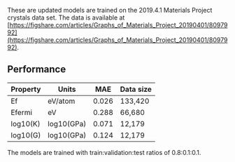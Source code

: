 These are updated models are trained on the 2019.4.1 Materials Project crystals data set. The data is available at [https://figshare.com/articles/Graphs_of_Materials_Project_20190401/8097992](https://figshare.com/articles/Graphs_of_Materials_Project_20190401/8097992).

## Performance

| Property | Units      | MAE   | Data size |
|----------|------------|-------|-----------|
| Ef       | eV/atom    | 0.026 | 133,420   |
| Efermi   | eV         | 0.288 | 66,680    | 
| log10(K) | log10(GPa) | 0.071 | 12,179    |
| log10(G) | log10(GPa) | 0.124 | 12,179    |
  
The models are trained with train:validation:test ratios of 0.8:0.1:0.1. 
 


